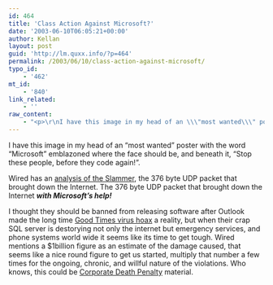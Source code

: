 ```yaml
---
id: 464
title: 'Class Action Against Microsoft?'
date: '2003-06-10T06:05:21+00:00'
author: Kellan
layout: post
guid: 'http://lm.quxx.info/?p=464'
permalink: /2003/06/10/class-action-against-microsoft/
typo_id:
    - '462'
mt_id:
    - '840'
link_related:
    - ''
raw_content:
    - "<p>\r\nI have this image in my head of an \\\"most wanted\\\" poster with the word \\\"Microsoft\\\" emblazoned where the face should be, and beneath it, \\\"Stop these people, before they code again!\\\".\r\n</p>\r\n<p>\r\nWired has an <a href=\\\"http://www.wired.com/wired/archive/11.07/slammer.html\\\">analysis of the Slammer</a>, the 376 byte UDP packet that brought down the Internet.   The 376 byte UDP packet that brought down the Internet <em><b>with Microsoft\\'s help!</b></em>\r\n</p>\r\n<p>\r\nI thought they should be banned from releasing software after Outlook made the long time <a href=\\\"http://www.stiller.com/gtimes.htm\\\">Good Times virus hoax</a> a reality, but when their crap SQL server is destorying not only the internet but emergency services, and phone systems world wide it seems like its time to get tough.   Wired mentions a $1billion figure as an estimate of the damage caused, that seems like a nice round figure to get us started, multiply that number a few times for the ongoing, chronic, and willful nature of the violations.  Who knows, this could be <a href=\\\"http://monkeyfist.com/articles/340\\\">Corporate Death Penalty</a> material.\r\n</p>"
---
```


I have this image in my head of an “most wanted” poster with the word “Microsoft” emblazoned where the face should be, and beneath it, “Stop these people, before they code again!”.

Wired has an [analysis of the Slammer](http://www.wired.com/wired/archive/11.07/slammer.html), the 376 byte UDP packet that brought down the Internet. The 376 byte UDP packet that brought down the Internet ***with Microsoft’s help!***

I thought they should be banned from releasing software after Outlook made the long time [Good Times virus hoax](http://www.stiller.com/gtimes.htm) a reality, but when their crap SQL server is destorying not only the internet but emergency services, and phone systems world wide it seems like its time to get tough. Wired mentions a $1billion figure as an estimate of the damage caused, that seems like a nice round figure to get us started, multiply that number a few times for the ongoing, chronic, and willful nature of the violations. Who knows, this could be [Corporate Death Penalty](http://monkeyfist.com/articles/340) material.